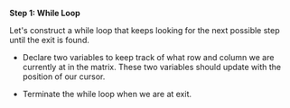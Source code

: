 <!--title={Starting with a While Loop}-->

<!--badges={Python:5,Algorithms:8}-->

<!--concepts={While Loops}-->

**Step 1: While Loop**

Let's construct a while loop that keeps looking for the next possible step until the exit is found. 

- Declare two variables to keep track of what row and column we are currently at in the matrix. These two variables should update with the position of our cursor. 

- Terminate the while loop when we are at exit.

